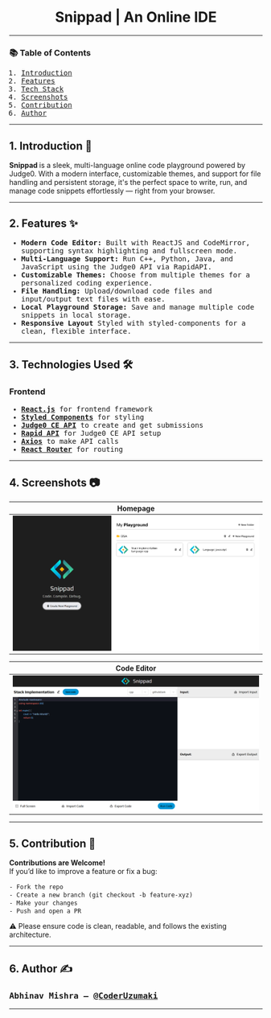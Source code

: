 <h1 align="center"> Snippad | An Online IDE </h1>

---

<h3><b>📚 Table of Contents </b></h3>
<ol>
  <samp>
    <li> <a href='#introduction'> Introduction </a> </li>
    <li> <a href='#features'> Features </a> </li>
    <li> <a href='#tech-stack'> Tech Stack </a> </li>
    <li> <a href='#demo-screenshots'> Screenshots </a> </li>
    <li> <a href='#contributions'> Contribution </a> </li>
    <li> <a href='#author'> Author </a> </li>
  </samp>
</ol>

---

<h2 id="introduction"> 1. Introduction 👋 </h2>
<p>
    <b> Snippad </b> is a sleek, multi-language online code playground powered by Judge0. With a modern interface, customizable themes, and support for file handling and persistent storage, it's the perfect space to write, run, and manage code snippets effortlessly — right from your browser.
</p>

---

<h2 id='features'> 2. Features ✨ </h2>
<ul>
  <samp>
    <li> <b>Modern Code Editor:</b> Built with ReactJS and CodeMirror, supporting syntax highlighting and fullscreen mode. </li>
    <li> <b>Multi-Language Support:</b> Run C++, Python, Java, and JavaScript using the Judge0 API via RapidAPI. </li>
    <li> <b>Customizable Themes:</b> Choose from multiple themes for a personalized coding experience. </li>
    <li> <b>File Handling:</b> Upload/download code files and input/output text files with ease. </li>
    <li> <b>Local Playground Storage:</b> Save and manage multiple code snippets in local storage.</li>
    <li> <b>Responsive Layout</b> Styled with styled-components for a clean, flexible interface.</li>    
  </samp>
</ul>

---

<h2 id='tech-stack'> 3. Technologies Used 🛠️ </h2>
<h3><b>Frontend</b></h3>
<ul>
  <samp>
    <li> <a href="https://react.dev/"> <b>React.js</b></a> for frontend framework </li>
    <li> <a href="https://styled-components.com/docs/basics"><b>Styled Components</b></a> for styling </li>
    <li> <a href="https://ce.judge0.com/"><b>Judge0 CE API</b></a> to create and get submissions </li>
    <li> <a href="https://rapidapi.com/judge0-official/api/judge0"> <b>Rapid API</b></a> for Judge0 CE API setup </li>
    <li> <a href="https://axios-http.com/docs/intro"><b>Axios</b></a> to make API calls </li>
    <li> <a href="https://reactrouter.com/en/main"><b>React Router</b></a> for routing </li>
  </samp>
</ul>

---

<h2 id='demo-screenshots'> 4. Screenshots 📷 </h2>

| Homepage |
|----------|
| ![Homepage](./src/assets/snippad1.png) |

| Code Editor |
|----------|
| ![Editor](./src/assets/snippad2.png) |

---

<h2 id='contributions'> 5. Contribution 🤝 </h2>
<p> 
    <b> Contributions are Welcome! </b>
    <br>
    If you’d like to improve a feature or fix a bug:
  
    - Fork the repo 
    - Create a new branch (git checkout -b feature-xyz) 
    - Make your changes 
    - Push and open a PR 
    
   ⚠️ Please ensure code is clean, readable, and follows the existing architecture.
</p>

---

<h2 id='author'> 6. Author ✍️ </h2>
<h3><samp>Abhinav Mishra – <a href="https://github.com/CoderUzumaki">@CoderUzumaki</a></samp></h3>

---
